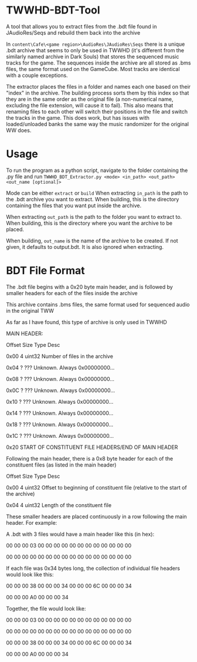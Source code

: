 # TWWHD-BDT-Tool
A tool that allows you to extract files from the .bdt file found in JAudioRes/Seqs and rebuild them back into the archive

In `content\Cafe\<game region>\AudioRes\JAudioRes\Seqs` there is a unique .bdt archive that seems to only be used in TWWHD (it's different from the similarly named archive in Dark Souls) that stores the sequenced music tracks for the game. The sequences inside the archive are all stored as .bms files, the same format used on the GameCube. Most tracks are identical with a couple exceptions.

The extractor places the files in a folder and names each one based on their "index" in the archive. The building process sorts them by this index so that they are in the same order as the original file (a non-numerical name, excluding the file extension, will cause it to fail). This also means that renaming files to each other will switch their positions in the file and switch the tracks in the game. This does work, but has issues with loaded/unloaded banks the same way the music randomizer for the original WW does.

# Usage
To run the program as a python script, navigate to the folder containing the .py file and run `TWWHD_BDT_Extractor.py <mode> <in_path> <out_path> <out_name [optional]>`

Mode can be either `extract` or `build`
When extracting `in_path` is the path to the .bdt archive you want to extract. When building, this is the directory containing the files that you want put inside the archive.

When extracting `out_path` is the path to the folder you want to extract to. When building, this is the directory where you want the archive to be placed.

When building, `out_name` is the name of the archive to be created. If not given, it defaults to output.bdt. It is also ignored when extracting.

# BDT File Format
The .bdt file begins with a 0x20 byte main header, and is followed by smaller headers for each of the files inside the archive

This archive contains .bms files, the same format used for sequenced audio in the original TWW

As far as I have found, this type of archive is only used in TWWHD

MAIN HEADER:

Offset    Size    Type      Desc

0x00      4       uint32    Number of files in the archive

0x04      ?       ???       Unknown. Always 0x00000000...

0x08      ?       ???       Unknown. Always 0x00000000...

0x0C      ?       ???       Unknown. Always 0x00000000...

0x10      ?       ???       Unknown. Always 0x00000000...

0x14      ?       ???       Unknown. Always 0x00000000...

0x18      ?       ???       Unknown. Always 0x00000000...

0x1C      ?       ???       Unknown. Always 0x00000000...

0x20    START OF CONSTITUENT FILE HEADERS/END OF MAIN HEADER

Following the main header, there is a 0x8 byte header for each of the constituent files (as listed in the main header)


Offset    Size    Type    Desc

0x00    4    uint32    Offset to beginning of constituent file (relative to the start of the archive)

0x04    4    uint32    Length of the constituent file

These smaller headers are placed continuously in a row following the main header. For example:

A .bdt with 3 files would have a main header like this (in hex):

00 00 00 03 00 00 00 00 00 00 00 00 00 00 00 00

00 00 00 00 00 00 00 00 00 00 00 00 00 00 00 00

If each file was 0x34 bytes long, the collection of individual file headers would look like this:

00 00 00 38 00 00 00 34 00 00 00 6C 00 00 00 34

00 00 00 A0 00 00 00 34 <file data here>

Together, the file would look like:

00 00 00 03 00 00 00 00 00 00 00 00 00 00 00 00

00 00 00 00 00 00 00 00 00 00 00 00 00 00 00 00

00 00 00 38 00 00 00 34 00 00 00 6C 00 00 00 34

00 00 00 A0 00 00 00 34 <file data here>
